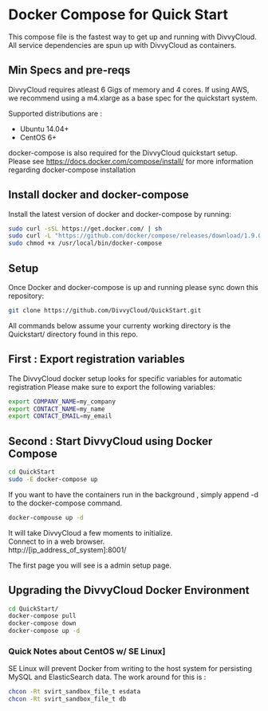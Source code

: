 # Docker Compose for Quick Start 

This compose file is the fastest way to get up and running with DivvyCloud.
All service dependencies are spun up with DivvyCloud as containers.

## Min Specs and pre-reqs
DivvyCloud requires atleast 6 Gigs of memory and 4 cores. 
If using AWS, we recommend using a  m4.xlarge as a base spec for the quickstart system. 

Supported distributions are :

 - Ubuntu 14.04+ 
 - CentOS 6+

docker-compose is also required for the DivvyCloud quickstart setup. 
Please see  https://docs.docker.com/compose/install/  for more information regarding docker-compose installation

## Install docker and docker-compose

Install the latest version of docker and docker-compose by running:

```bash
sudo curl -sSL https://get.docker.com/ | sh
sudo curl -L "https://github.com/docker/compose/releases/download/1.9.0/docker-compose-$(uname -s)-$(uname -m)" -o /usr/local/bin/docker-compose
sudo chmod +x /usr/local/bin/docker-compose
```


## Setup 

Once Docker and docker-compose is up and running please sync down this repository:
```bash
git clone https://github.com/DivvyCloud/QuickStart.git
```
All commands below assume your currenty working directory is the Quickstart/ directory found in this repo. 

## First : Export registration variables 
The DivvyCloud docker setup looks for specific variables for automatic registration
Please make sure to export the following variables:

```bash
export COMPANY_NAME=my_company
export CONTACT_NAME=my_name
export CONTACT_EMAIL=my_email
````

## Second : Start DivvyCloud using Docker Compose ##

```bash
cd QuickStart
sudo -E docker-compose up
````

If you want to have the containers run in the background , simply append -d to the docker-compose command. 
```bash
docker-compouse up -d
```


It will take DivvyCloud a few moments to initialize.   
Connect to in a web browser.  
http://[ip_address_of_system]:8001/  

The first page you will see is a admin setup page.    

## Upgrading the DivvyCloud Docker Environment

```bash
cd QuickStart/
docker-compose pull
docker-compose down
docker-compose up -d
```

### Quick Notes about CentOS w/ SE Linux] ###

SE Linux will prevent Docker from writing to the host system for persisting  
MySQL and ElasticSearch data. The work around for this is :  

```bash
chcon -Rt svirt_sandbox_file_t esdata
chcon -Rt svirt_sandbox_file_t db
```
